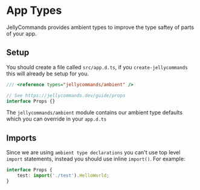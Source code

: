 # App Types

JellyCommands provides ambient types to improve the type saftey of parts of your app.

## Setup

You should create a file called `src/app.d.ts`, if you `create-jellycommands` this will already be setup for you.

```ts
/// <reference types="jellycommands/ambient" />

// See https://jellycommands.dev/guide/props
interface Props {}
```

The `jellycommands/ambient` module contains our ambient type defaults which you can override in your `app.d.ts`

## Imports

Since we are using `ambient type declarations` you can't use top level `import` statements, instead you should use inline `import()`. For example:

```ts
interface Props {
	test: import('./test').HelloWorld;
}
```
